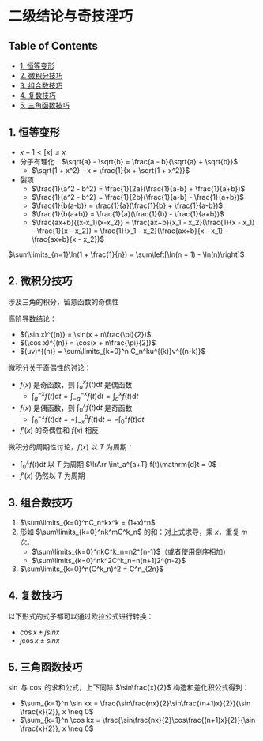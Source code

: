 <!-- omit in toc -->
# 二级结论与奇技淫巧

<!-- omit in toc -->
## Table of Contents

- [1. 恒等变形](#1-恒等变形)
- [2. 微积分技巧](#2-微积分技巧)
- [3. 组合数技巧](#3-组合数技巧)
- [4. 复数技巧](#4-复数技巧)
- [5. 三角函数技巧](#5-三角函数技巧)

## 1. 恒等变形

- $x - 1 < [x] \leq x$
- 分子有理化：$\sqrt{a} - \sqrt{b} = \frac{a - b}{\sqrt{a} + \sqrt{b}}$
  - $\sqrt{1 + x^2} - x = \frac{1}{x + \sqrt{1 + x^2}}$
- 裂项
  - $\frac{1}{a^2 - b^2} = \frac{1}{2a}(\frac{1}{a-b} + \frac{1}{a+b})$
  - $\frac{1}{a^2 - b^2} = \frac{1}{2b}(\frac{1}{a-b} - \frac{1}{a+b})$
  - $\frac{1}{b(a-b)} = \frac{1}{a}(\frac{1}{b} + \frac{1}{a-b})$
  - $\frac{1}{b(a+b)} = \frac{1}{a}(\frac{1}{b} - \frac{1}{a+b})$
  - $\frac{ax+b}{(x-x_1)(x-x_2)} = \frac{ax+b}{x_1 - x_2}(\frac{1}{x - x_1} - \frac{1}{x - x_2}) = \frac{1}{x_1 - x_2}(\frac{ax+b}{x - x_1} - \frac{ax+b}{x - x_2})$

$\sum\limits_{n=1}\ln(1 + \frac{1}{n}) = \sum\left[\ln(n + 1) - \ln(n)\right]$

## 2. 微积分技巧

涉及三角的积分，留意函数的奇偶性

高阶导数结论：

- $(\sin x)^{(n)} = \sin(x + n\frac{\pi}{2})$
- $(\cos x)^{(n)} = \cos(x + n\frac{\pi}{2})$
- $(uv)^{(n)} = \sum\limits_{k=0}^n C_n^ku^{(k)}v^{(n-k)}$

微积分关于奇偶性的讨论：

- $f(x)$ 是奇函数，则 $\int_a^x f(t)\mathrm{d}t$ 是偶函数
  - $\int_a^{-x}f(t)\mathrm{d}t = \int_{-a}^{-x}f(t)\mathrm{d}t = \int_a^x f(t)\mathrm{d}t$
- $f(x)$ 是偶函数，则 $\int_0^x f(t)\mathrm{d}t$ 是奇函数
  - $\int_0^{-x} f(t)\mathrm{d}t = -\int_{-x}^0 f(t)\mathrm{d}t = -\int_0^x f(t)\mathrm{d}t$
- $f'(x)$ 的奇偶性和 $f(x)$ 相反

微积分的周期性讨论，$f(x)$ 以 $T$ 为周期：

- $\int_0^x f(t)\mathrm{d}t$ 以 $T$ 为周期 $\lrArr \int_a^{a+T} f(t)\mathrm{d}t = 0$
- $f'(x)$ 仍然以 $T$ 为周期

## 3. 组合数技巧

1. $\sum\limits_{k=0}^nC_n^kx^k = (1+x)^n$
2. 形如 $\sum\limits_{k=0}^nk^mC^k_n$ 的和：对上式求导，乘 $x$，重复 $m$ 次。
   - $\sum\limits_{k=0}^nkC^k_n=n2^{n-1}$（或者使用倒序相加）
   - $\sum\limits_{k=0}^nk^2C^k_n=n(n+1)2^{n-2}$
3. $\sum\limits_{k=0}^n(C^k_n)^2 = C^n_{2n}$

## 4. 复数技巧

以下形式的式子都可以通过欧拉公式进行转换：

- $\cos x \pm jsinx$
- $j\cos x \pm sinx$

## 5. 三角函数技巧

$\sin$ 与 $\cos$ 的求和公式，上下同除 $\sin\frac{x}{2}$ 构造和差化积公式得到：

- $\sum_{k=1}^n \sin kx = \frac{\sin\frac{nx}{2}\sin\frac{(n+1)x}{2}}{\sin \frac{x}{2}}, x \neq 0$
- $\sum_{k=1}^n \cos kx = \frac{\sin\frac{nx}{2}\cos\frac{(n+1)x}{2}}{\sin \frac{x}{2}}, x \neq 0$
